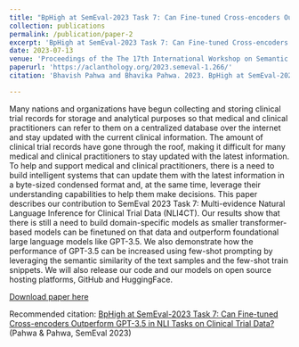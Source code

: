 ```yaml
---
title: "BpHigh at SemEval-2023 Task 7: Can Fine-tuned Cross-encoders Outperform GPT-3.5 in NLI Tasks on Clinical Trial Data?"
collection: publications
permalink: /publication/paper-2
excerpt: 'BpHigh at SemEval-2023 Task 7: Can Fine-tuned Cross-encoders Outperform GPT-3.5 in NLI Tasks on Clinical Trial Data?'
date: 2023-07-13
venue: 'Proceedings of the The 17th International Workshop on Semantic Evaluation (SemEval-2023)'
paperurl: 'https://aclanthology.org/2023.semeval-1.266/'
citation: 'Bhavish Pahwa and Bhavika Pahwa. 2023. BpHigh at SemEval-2023 Task 7: Can Fine-tuned Cross-encoders Outperform GPT-3.5 in NLI Tasks on Clinical Trial Data?. In Proceedings of the The 17th International Workshop on Semantic Evaluation (SemEval-2023), pages 1936–1944, Toronto, Canada. Association for Computational Linguistics.'

---
```

Many nations and organizations have begun collecting and storing clinical trial records for storage and analytical purposes so that medical and clinical practitioners can refer to them on a centralized database over the internet and stay updated with the current clinical information. The amount of clinical trial records have gone through the roof, making it difficult for many medical and clinical practitioners to stay updated with the latest information. To help and support medical and clinical practitioners, there is a need to build intelligent systems that can update them with the latest information in a byte-sized condensed format and, at the same time, leverage their understanding capabilities to help them make decisions. This paper describes our contribution to SemEval 2023 Task 7: Multi-evidence Natural Language Inference for Clinical Trial Data (NLI4CT). Our results show that there is still a need to build domain-specific models as smaller transformer-based models can be finetuned on that data and outperform foundational large language models like GPT-3.5. We also demonstrate how the performance of GPT-3.5 can be increased using few-shot prompting by leveraging the semantic similarity of the text samples and the few-shot train snippets. We will also release our code and our models on open source hosting platforms, GitHub and HuggingFace.

[Download paper here](https://aclanthology.org/2023.semeval-1.266.pdf)

Recommended citation: [BpHigh at SemEval-2023 Task 7: Can Fine-tuned Cross-encoders Outperform GPT-3.5 in NLI Tasks on Clinical Trial Data?](https://aclanthology.org/2023.semeval-1.266) (Pahwa & Pahwa, SemEval 2023)
